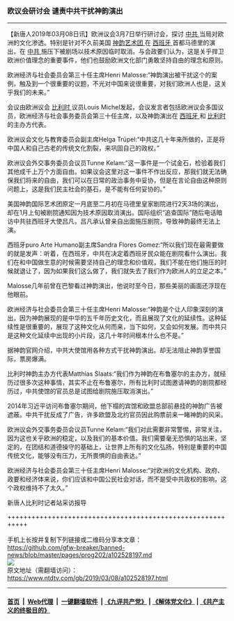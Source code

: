 ### 欧议会研讨会 谴责中共干扰神韵演出
------------------------

<div class="post_content" itemprop="articleBody">
 <p>
  【新唐人2019年03月08日讯】欧洲议会3月7日举行研讨会，探讨
  <a href="https://www.ntdtv.com/gb/中共.htm">
   中共
  </a>
  当局对欧洲的文化渗透。特别是针对不久前美国
  <a href="https://www.ntdtv.com/gb/神韵艺术团.htm">
   神韵艺术团
  </a>
  在
  <a href="https://www.ntdtv.com/gb/西班牙.htm">
   西班牙
  </a>
  首都马德里的演出，在
  <a href="https://www.ntdtv.com/gb/中共.htm">
   中共
  </a>
  施压下被剧场以技术原因临时取消。与会政要们认为，这是关乎捍卫欧洲价值理念的重要事件，他们也鼓励欧洲文化部门勇敢坚持自由的理念和原则。
 </p>
 <p>
  欧洲经济与社会委员会第三十任主席Henri Malosse:“神韵演出被干扰这个的案例，触及到一个很重要的议题，不光对中国来说很重要，对我们欧洲人也是，这关乎我们的未来。”
 </p>
 <p>
  会议由欧洲议会
  <a href="https://www.ntdtv.com/gb/比利时.htm">
   比利时
  </a>
  议员Louis Michel发起，会议发言者包括欧洲议会多国议员，欧洲经济与社会事务委员会第三十任主席，以及神韵演出在
  <a href="https://www.ntdtv.com/gb/西班牙.htm">
   西班牙
  </a>
  和
  <a href="https://www.ntdtv.com/gb/比利时.htm">
   比利时
  </a>
  的主办方代表。
 </p>
 <p>
  欧洲议会文化与教育委员会副主席Helga Trüpel:“中共这几十年来所做的，正是将中国人和自己古老的传统文化割裂，来巩固自己的政权。”
 </p>
 <p>
  欧洲议会外交事务委员会议员Tunne Kelam:“这一事件是一个试金石，检验着我们其他成千上万个方面自由。如果议会这里对这一事件不作出反应，那我们就无法确保我们将来的自由，我们可以在日常的政治事务中妥协，但是在言论自由这种原则问题上，这是我们民主社会的基石，是不能有任何妥协的。”
 </p>
 <p>
  美国神韵国际艺术团原定一月底至二月初在马德里皇家剧院进行2天3场的演出，却在1月上旬被剧院通知因为技术原因取消演出。国际组织“追查国际”随后电话暗访中共驻西班牙大使吕凡，吕凡承认曾亲自出面施压剧院，导致神韵最终无法上演。
 </p>
 <p>
  西班牙puro Arte Humano副主席Sandra Flores Gomez:“所以我们现在最需要做的就是发声：听着，在西班牙，中共在决定着西班牙民众能在剧院看什么演出。我们在和中国做生意的时候需要坚持自己的理念和价值观，我们不能在他们施压的时候就退让了，因为如果我们这么做了，我们就失去了我们作为欧洲人的立足之本。”
 </p>
 <p>
  Malosse几年前曾在巴黎看过神韵演出，他说时至今日，那些美丽的画面还浮现在他眼前。
 </p>
 <p>
  欧洲经济与社会委员会第三十任主席Henri Malosse:“神韵是个让人印象深刻的演出，因为神韵展现的是中华的五千年历史文化，而且展现了文化的延续性。这种延续性是很重要的，展现了这种文化从何而来，当下如何，又会如何发展。而中共只是这种文化延续中出现的小片段，这几十年时间根本什么也不是。”
 </p>
 <p>
  据神韵官网介绍，中共大使馆用各种方式干扰神韵演出。却无法阻止神韵享誉国际，票房爆满。
 </p>
 <p>
  比利时神韵主办方代表Matthias Slaats:“我们作为神韵在布鲁塞尔的主办方，就经历过很多次这种事情，其实不止在布鲁塞尔，所有比利时试图邀请神韵的剧院都经历过，中共使馆的官员总是试图给剧院施压取消演出。”
 </p>
 <p>
  2014年习近平访问布鲁塞尔期间，他下榻的宾馆和欧盟总部前悬挂的神韵广告被遮蔽。中共干扰反成了广告，许多欧盟及北约官员因此购票前来一睹神韵的风采。
 </p>
 <p>
  欧洲议会外交事务委员会议员Tunne Kelam:“我们对此需要非常警惕，非常关注，因为这也关乎欧洲的稳定，以及我们的基本价值。我们需要毫无恐惧的站出来，坚定的，在团结和道德操守的基础上，让世界上所有的文化弘扬，特别是重要的中国传统文化，能够没有压力，无所畏惧的自由表达。”
 </p>
 <p>
  欧洲经济与社会委员会第三十任主席Henri Malosse:“对欧洲的文化机构、政府、政要和经济体来说，你们应该和中国公民社会对话，而不是受中共政权的影响，这个政权维持不了太久。”
 </p>
 <p>
  新唐人比利时记者站采访报导
 </p>
 <div class="single_ad">
 </div>
</div>

+++++++++++++++++++++++++++++++++++++++++++++++++++++++++++<br/><br/>
手机上长按并复制下列链接或二维码分享本文章：<br/>
https://github.com/gfw-breaker/banned-news/blob/master/pages/prog202/a102528197.md <br/>
<a href='https://github.com/gfw-breaker/banned-news/blob/master/pages/prog202/a102528197.md'><img src='https://github.com/gfw-breaker/banned-news/blob/master/pages/prog202/a102528197.md.png'/></a> <br/>
原文地址（需翻墙访问）：https://www.ntdtv.com/gb/2019/03/08/a102528197.html


------------------------
#### [首页](https://github.com/gfw-breaker/banned-news/blob/master/README.md) &nbsp;|&nbsp; [Web代理](https://github.com/labour-camp/helloworld) &nbsp;|&nbsp; [一键翻墙软件](https://github.com/gfw-breaker/nogfw/blob/master/README.md) &nbsp;| [《九评共产党》](https://github.com/gfw-breaker/9ping.md/blob/master/README.md#九评之一评共产党是什么) | [《解体党文化》](https://github.com/gfw-breaker/jtdwh.md/blob/master/README.md) | [《共产主义的终极目的》](https://github.com/gfw-breaker/gczydzjmd.md/blob/master/README.md)

